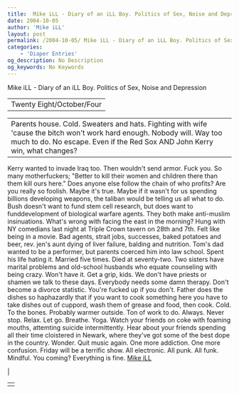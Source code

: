 ```yaml
---
title:  Mike iLL - Diary of an iLL Boy. Politics of Sex, Noise and Depression 
date: 2004-10-05
author: 'Mike iLL'
layout: post
permalink: /2004-10-05/ Mike iLL - Diary of an iLL Boy. Politics of Sex, Noise and Depression 
categories:
    - 'Diaper Entries'
og_description: No Description
og_keywords: No Keywords
---
```

<style>
body {
  background-color: ;
  color: ;
}
a {
  color: ;
}
a:active {
  color: ;
}
a:visited {
  color: ;
}
</style>

   Mike iLL - Diary of an iLL Boy. Politics of Sex, Noise and Depression     



|  |
| --- |
| Twenty Eight/October/Four |

  
  



|  |
| --- |
| Parents house. Cold. Sweaters and hats. Fighting with wife 'cause the bitch won't work hard enough. Nobody will. Way too much to do. No escape. Even if the Red Sox AND John Kerry win, what changes?
Kerry wanted to invade Iraq too. Then wouldn't send armor. Fuck you. So many motherfuckers; "Better to kill their women and children there than them kill ours here." Does anyone else follow the chain of who profits? Are you really so foolish. Maybe it's true. Maybe if it wasn't for us spending billions developing weapons, the taliban would be telling us all what to do.
Bush doesn't want to fund stem cell research, but does want to funddevelopment of biological warfare agents.
They both make anti-muslim insinuations. What's wrong with facing the east in the morning?
Hung with NY comedians last night at Triple Crown tavern on 28th and 7th. Felt like being in a movie. Bad agents, strait jobs, successes, baked potatoes and beer, rev. jen's aunt dying of liver failure, balding and nutrition. Tom's dad wanted to be a performer, but parents coerced him into law school. Spent his life hating it. Married five times. Died at seventy-two.
Two sisters have marital problems and old-school husbands who equate counseling with being crazy. Won't have it. Get a grip, kids. We don't have priests or shamen we talk to these days. Everybody needs some damn therapy. Don't become a divorce statistic. You're fucked up if you don't.
Father does the dishes so haphazardly that if you want to cook something here you have to take dishes out of cuppord, wash them of grease and food, then cook.
Cold. To the bones. Probably warmer outside. Ton of work to do. Always. Never stop. Relax. Let go. Breathe. Yoga.
Watch your friends on coke with foaming mouths, attemting suicide intermittently. Hear about your friends spending all their time cloistered in Newark, where they've got some of the best dope in the country. Wonder.
Quit music again. One more addiction. One more confusion.
Friday will be a terrific show. All electronic. All punk. All funk. Mindful. You coming?
Everything is fine.
[Mike iLL](mailto:mike@obliteration.com)

 |

   


|  |
| --- |
|   |

   
   
   
   
  

